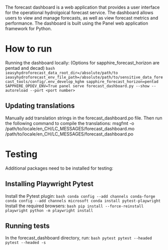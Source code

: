 The forecast dashboard is a web application that provides a user interface for the operational hydrolgoical forecast service. The dashboard allows users to view and manage forecasts, as well as view forecast metrics and performance. The dashboard is built using the Panel web application framework for Python.

# How to run
Running the dashboard locally:
(Options for sapphire_forecast_horizon are pentad and decad)
`bash
ieasyhydroforecast_data_root_dir=/absolute/path/to ieasyhydroforecast_env_file_path=/absolute/path/to/sensitive_data_forecast_tools/config/.env_develop_kghm sapphire_forecast_horizon=pentad SAPPHIRE_OPDEV_ENV=True panel serve forecast_dashboard.py --show --autoreload --port <port number>
`

## Updating translations
Manually add translation strings in the forecast_dashboard.po file. Then run the following command to compile the translations:
msgfmt -o /path/to/locale/en_CH/LC_MESSAGES/forecast_dashboard.mo /path/to/locale/en_CH/LC_MESSAGES/forecast_dashboard.po

# Testing
Additional packages need to be installed for testing:
## Installing Playwright Pytest
Install the Pytest plugin:
`bash
conda config --add channels conda-forge
conda config --add channels microsoft
conda install pytest-playwright
`
Install the required browsers:
`bash
pip install --force-reinstall playwright
python -m playwright install
`
## Running tests
In the forecast_dashboard directory, run: 
`bash
pytest
pytest --headed
pytest --headed -s
`
